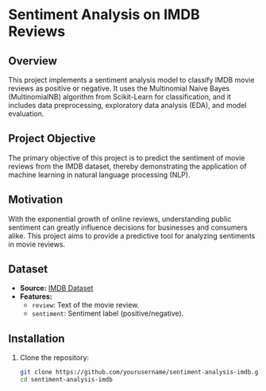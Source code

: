 # Sentiment Analysis on IMDB Reviews

## Overview

This project implements a sentiment analysis model to classify IMDB movie reviews as positive or negative. It uses the Multinomial Naive Bayes (MultinomialNB) algorithm from Scikit-Learn for classification, and it includes data preprocessing, exploratory data analysis (EDA), and model evaluation.

## Project Objective

The primary objective of this project is to predict the sentiment of movie reviews from the IMDB dataset, thereby demonstrating the application of machine learning in natural language processing (NLP).

## Motivation

With the exponential growth of online reviews, understanding public sentiment can greatly influence decisions for businesses and consumers alike. This project aims to provide a predictive tool for analyzing sentiments in movie reviews.

## Dataset

- **Source:** [IMDB Dataset](https://www.kaggle.com/lakshmi25npathi/imdb-dataset-of-50k-movie-reviews)
- **Features:**
  - `review`: Text of the movie review.
  - `sentiment`: Sentiment label (positive/negative).

## Installation

1. Clone the repository:
   ```bash
   git clone https://github.com/yourusername/sentiment-analysis-imdb.git
   cd sentiment-analysis-imdb
